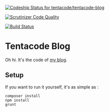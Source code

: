 [ ![Codeship Status for tentacode/tentacode-blog](https://www.codeship.io/projects/09870e40-18cf-0132-b7b1-16ba1201bcd0/status)](https://www.codeship.io/projects/34273)

[![Scrutinizer Code Quality](https://scrutinizer-ci.com/g/tentacode/tentacode-blog/badges/quality-score.png?b=master)](https://scrutinizer-ci.com/g/tentacode/tentacode-blog/?branch=master)

[![Build Status](https://scrutinizer-ci.com/g/tentacode/tentacode-blog/badges/build.png?b=master)](https://scrutinizer-ci.com/g/tentacode/tentacode-blog/build-status/master)

# Tentacode Blog

Oh hi. It's the code of [my blog](http://tentacode.net).

## Setup

If you want to run it yourself, it's as simple as :


```
composer install
npm install
grunt
```